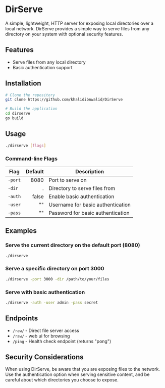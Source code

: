 # DirServe

A simple, lightweight, HTTP server for exposing local directories over a local network. DirServe provides a simple way to serve files from any directory on your system with optional security features.

## Features

- Serve files from any local directory
- Basic authentication support

## Installation

```bash
# Clone the repository
git clone https://github.com/khalidibnwalid/DirServe

# Build the application
cd dirserve
go build
```

## Usage

```bash
./dirserve [flags]
```

### Command-line Flags

| Flag      | Default | Description                             |
|-----------|--------:|-----------------------------------------|
| `-port`   | 8080    | Port to serve on                        |
| `-dir`    | .       | Directory to serve files from           |
| `-auth`   | false   | Enable basic authentication             |
| `-user`   | ""      | Username for basic authentication       |
| `-pass`   | ""      | Password for basic authentication       |

## Examples

### Serve the current directory on the default port (8080)

```bash
./dirserve
```

### Serve a specific directory on port 3000

```bash
./dirserve -port 3000 -dir /path/to/your/files
```

### Serve with basic authentication

```bash
./dirserve -auth -user admin -pass secret
```

## Endpoints

- `/raw/` - Direct file server access
- `/raw/` - web ui for browsing
- `/ping` - Health check endpoint (returns "pong")

## Security Considerations

When using DirServe, be aware that you are exposing files to the network. Use the authentication option when serving sensitive content, and be careful about which directories you choose to expose.
